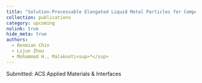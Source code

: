 ```yaml
---
title: "Solution-Processable Elongated Liquid Metal Particles for Composites with Enhanced Thermal Management "
collection: publications
category: upcoming
nolink: true       
hide_meta: true 
authors:
  - Renmian Chin
  - Lijun Zhou
  - Mohammad H., Malakooti<sup>*</sup>
---
```

Submitted: ACS Applied Materials & Interfaces
